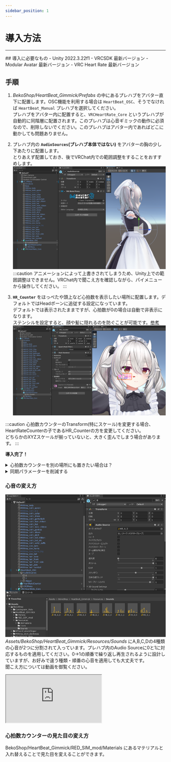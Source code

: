 ```yaml
---
sidebar_position: 1
---
```


# 導入方法
<hr/>
## 導入に必要なもの
- Unity 2022.3.22f1
- VRCSDK 最新バージョン
- Modular Avatar 最新バージョン
- VRC Heart Rate 最新バージョン

## 手順
1. *BekoShop/HeartBeat_Gimmick/Prefabs* の中にあるプレハブをアバター直下に配置します。OSC機能を利用する場合は `HeartBeat_OSC`、そうでなければ `HeartBeat_Manual` プレハブを選択してください。  
プレハブをアバター内に配置すると、`VRCHeartRate_Core` というプレハブが自動的に同階層に配置されます。このプレハブは心音ギミックの動作に必須なので、削除しないでください。このプレハブはアバター内であればどこに動かしても問題ありません。

1. プレハブ内の **`AudioSources`(プレハブ本体ではない)** をアバターの胸の少し下あたりに配置します。  
とりあえず配置しておき、後でVRChat内での範囲調整をすることをおすすめします。  
![音源の配置](contents\HBSetting_d.png)
:::caution
アニメーションによって上書きされてしまうため、Unity上での範囲調整はできません。VRChat内で聞こえ方を確認しながら、パイメニューから操作してください。
:::

1. **`HR_Counter`** をほっぺたや頭上など心拍数を表示したい場所に配置します。デフォルトではHeadボーンに追従する設定になっています。  
デフォルトでは表示されたままですが、心拍数が0の場合は自動で非表示になります。  
ステンシルを設定すると、顔や髪に隠れるのを防ぐことが可能です。[参考](https://lilxyzw.github.io/lilToon/ja_JP/advanced/stencil.html)
![心拍計の配置](contents\HBSetting_b.png)

:::caution
心拍数カウンターのTransform(特にスケール)を変更する場合、HeartRateCounterの子であるHR_Counterの方を変更してください。  
どちらかのXYZスケールが揃っていないと、大きく歪んでしまう場合があります。
:::


**導入完了！**

<details>
    <summary>心拍数カウンターを別の場所にも置きたい場合は？</summary>

    プレハブ一覧から `HeartRateCounter` をアバターにD&Dし、 `HR_Counter` を任意の位置に配置してください。  
    動かしたあとは、 `MA Bone Proxy` コンポーネントでボーン追従先を変更してください。
</details>

<details>
<summary>同期パラメーターを削減する</summary>

:::tip
この項では、ギミックの一部機能を削減して同期パラメーターの使用量を減らす方法を説明します。  
よくわからない場合は読み飛ばしてください。
:::

- 音源の範囲設定を削減する  
    Optionフォルダ内にある _NS プレハブを使用します。VRChat内での音源の範囲設定を廃したバージョンです。  
    代わりにUnity上で設定が必要です。あらかじめVRChatで良い感じの範囲を見つけておいてください。  
    `Audio Source` コンポーネントの最長距離(Max Distance)を設定し、その **2倍** の数値を `HBG/SoundRadius_Float` の初期値として設定してください。
    ![音源の設定](contents\HBSetting_e.png)

- 心拍数の手動調整機能を廃止する（OSCプレハブのみ）  
    心拍数は心拍計から取得して自動でしか使わないという方は、手動調整機能を削減することが出来ます。  
    自動配置される `VRCHeartRate_Core` プレハブを選択し、`心拍数手動制御機能を削除` にチェックを入れてください。  
    また、それに伴い不要になる VRC Heart Rate のメニューも削除されます。


それぞれのパラメータ使用量は以下の通りです。
- 心音ギミック(OSC、マニュアル共通)
  - デフォルト: 11bit
  - 音源範囲削減版: 3bit
- VRC Heart Rate
  - デフォルト(OSC): 17bit
  - デフォルト(マニュアル): 8bit
  - 手動調整機能削減版(OSC): 8bit

</details>

### 心音の変え方
![心音の変え方](contents\HBSetting_c.png)  
*Assets/BekoShop/HeartBeat_Gimmick/Resources/Sounds* にA,B,C,Dの4種類の心音が2つに分割されて入っています。プレハブ内のAudio Sourceに0と1に対応するものを適用してください。0→1の順番で繰り返し再生されるように設計していますが、お好みで違う種類・順番の心音を適用しても大丈夫です。  
聞こえ方については動画を御覧ください。  

<iframe src="https://www.youtube.com/embed/C5gtQQ9TYmc" title="心音サンプル" allow="accelerometer; clipboard-write; encrypted-media; gyroscope;web-share" referrerpolicy="strict-origin-when-cross-origin"></iframe>

### 心拍数カウンターの見た目の変え方
BekoShop/HeartBeat_Gimmick/RED_SIM_mod/Materials にあるマテリアルと入れ替えることで見た目を変えることができます。